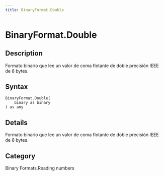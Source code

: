 ```yaml
---
title: BinaryFormat.Double
---
```


# BinaryFormat.Double


## Description

Formato binario que lee un valor de coma flotante de doble precisión IEEE de 8 bytes.


## Syntax

```powerquery
BinaryFormat.Double(
    binary as binary
) as any
```


## Details

Formato binario que lee un valor de coma flotante de doble precisión IEEE de 8 bytes.



## Category
Binary Formats.Reading numbers
